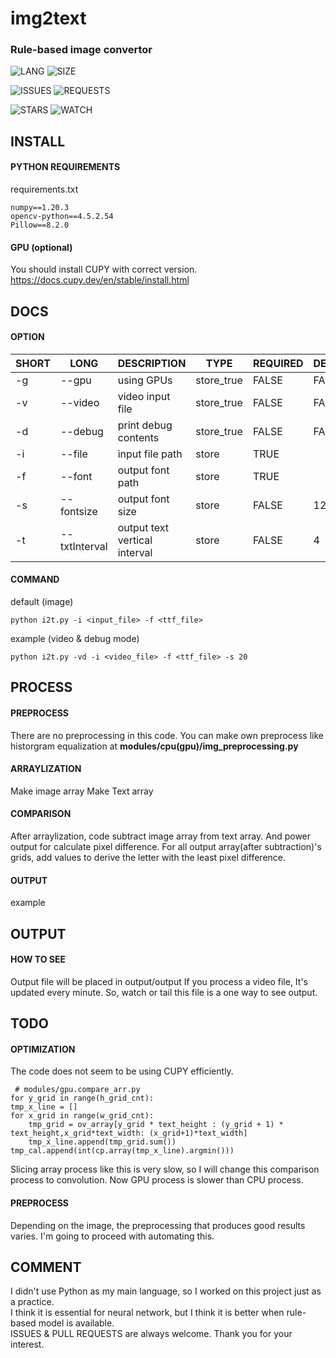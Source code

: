 # img2text
### Rule-based image convertor

![LANG](https://img.shields.io/github/languages/top/mang5o/img2text?style=for-the-badge) ![SIZE](https://img.shields.io/github/languages/code-size/mang5o/img2text?style=for-the-badge)

![ISSUES](https://img.shields.io/github/issues/mang5o/img2text?style=for-the-badge) ![REQUESTS](https://img.shields.io/github/issues-pr/mang5o/img2text?style=for-the-badge)

![STARS](https://img.shields.io/github/stars/mang5o/img2text?style=for-the-badge) ![WATCH](https://img.shields.io/github/watchers/mang5o/img2text?style=for-the-badge)

## INSTALL
#### PYTHON REQUIREMENTS
requirements.txt

    numpy==1.20.3  
    opencv-python==4.5.2.54  
    Pillow==8.2.0



#### GPU (optional)
You should install CUPY with correct version.
https://docs.cupy.dev/en/stable/install.html


## DOCS
#### OPTION
|SHORT|LONG|DESCRIPTION|TYPE|REQUIRED|DEFAULT
|--|--|--|--|--|--|
|-g|--gpu|using GPUs|store_true|FALSE|FALSE|
|-v|--video|video input file|store_true|FALSE|FALSE|
|-d|--debug|print debug contents|store_true|FALSE|FALSE|
|-i|--file|input file path|store|TRUE||
|-f|--font|output font path|store|TRUE||
|-s|--fontsize|output font size|store|FALSE|12|
|-t|--txtInterval|output  text vertical interval|store|FALSE|4|

#### COMMAND
default (image)

    python i2t.py -i <input_file> -f <ttf_file>

example (video & debug mode)

    python i2t.py -vd -i <video_file> -f <ttf_file> -s 20

## PROCESS
#### PREPROCESS
There are no preprocessing in this code.
You can make own preprocess like historgram equalization at **modules/cpu(gpu)/img_preprocessing.py**

#### ARRAYLIZATION
Make image array
Make Text array
#### COMPARISON
After arraylization, code subtract image array from text array.
And power output for calculate pixel difference.
For all output array(after subtraction)'s grids, add values to derive the letter with the least pixel difference.
#### OUTPUT
example


## OUTPUT
#### HOW TO SEE
Output file will be placed in output/output
If you process a video file, It's updated every minute.
So, watch or tail this file is a one way to see output.

## TODO
#### OPTIMIZATION
The code does not seem to be using CUPY efficiently.


     # modules/gpu.compare_arr.py
    for y_grid in range(h_grid_cnt):  
    tmp_x_line = []  
    for x_grid in range(w_grid_cnt):  
        tmp_grid = ov_array[y_grid * text_height : (y_grid + 1) * text_height,x_grid*text_width: (x_grid+1)*text_width]  
        tmp_x_line.append(tmp_grid.sum())  
    tmp_cal.append(int(cp.array(tmp_x_line).argmin()))
Slicing array process like this is very slow, so I will change this comparison process to convolution.
Now GPU process is slower than CPU process.


#### PREPROCESS
Depending on the image, the preprocessing that produces good results varies.
I'm going to proceed with automating this.

## COMMENT
I didn't use Python as my main language, so I worked on this project just as a practice.  
I think it is essential for neural network, but I think it is better when rule-based model is available.  
ISSUES & PULL REQUESTS are always welcome. Thank you for your interest.
